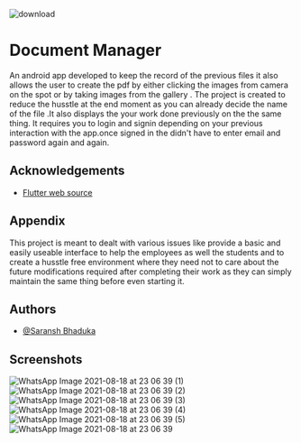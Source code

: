 ![download](https://user-images.githubusercontent.com/63945888/129956372-7ee943dc-347d-4c0d-858f-5ce53dbf6c75.png)


# Document Manager

An android app developed to keep the record of the previous files it 
also allows the user to create the pdf by either clicking the images 
from camera on the spot or by taking images from the gallery . The project
is created to reduce the husstle at the end moment as you can already decide
the name of the file .It also displays the your work done previously on the 
the same thing. It requires you to login and signin depending on your
previous interaction with the app.once signed in the didn't have to enter
email and password again and again.    


## Acknowledgements

 - [Flutter web source](https://flutter.dev/)
  
## Appendix

This project is meant to dealt with various issues like provide a basic 
and easily useable interface to help the employees as well the students and to
create a husstle free environment where they need not to care about the 
future modifications required after completing their work as they can simply 
maintain the same thing before even starting it. 

  
## Authors

- [@Saransh Bhaduka](https://github.com/saransh111)

  
## Screenshots

![WhatsApp Image 2021-08-18 at 23 06 39 (1)](https://user-images.githubusercontent.com/63945888/129956850-95093d54-c944-43d6-80c7-48e7871b6263.jpg)
![WhatsApp Image 2021-08-18 at 23 06 39 (2)](https://user-images.githubusercontent.com/63945888/129956852-2f3a41c2-f1c1-4e38-8085-2ae070570135.jpg)
![WhatsApp Image 2021-08-18 at 23 06 39 (3)](https://user-images.githubusercontent.com/63945888/129956856-b31eada5-2d99-4049-a5b3-b572608ce168.jpg)
![WhatsApp Image 2021-08-18 at 23 06 39 (4)](https://user-images.githubusercontent.com/63945888/129956860-50644020-9269-4c3f-8622-372fa7da9523.jpg)
![WhatsApp Image 2021-08-18 at 23 06 39 (5)](https://user-images.githubusercontent.com/63945888/129956866-2a8a4678-d372-41d1-85ca-ffc782d0eb9f.jpg)
![WhatsApp Image 2021-08-18 at 23 06 39](https://user-images.githubusercontent.com/63945888/129956868-7aed83d4-2909-4db7-9849-a06e52452890.jpg)

